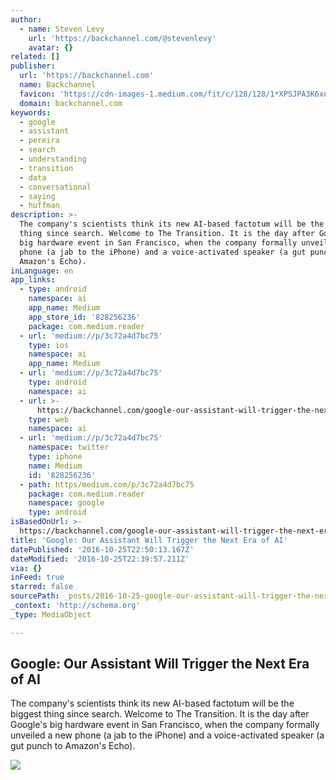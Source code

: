 ```yaml
---
author:
  - name: Steven Levy
    url: 'https://backchannel.com/@stevenlevy'
    avatar: {}
related: []
publisher:
  url: 'https://backchannel.com'
  name: Backchannel
  favicon: 'https://cdn-images-1.medium.com/fit/c/128/128/1*XPSJPA3K6xnP78ZtlYYkYA.png'
  domain: backchannel.com
keywords:
  - google
  - assistant
  - pereira
  - search
  - understanding
  - transition
  - data
  - conversational
  - saying
  - huffman
description: >-
  The company's scientists think its new AI-based factotum will be the biggest
  thing since search. Welcome to The Transition. It is the day after Google's
  big hardware event in San Francisco, when the company formally unveiled a new
  phone (a jab to the iPhone) and a voice-activated speaker (a gut punch to
  Amazon's Echo).
inLanguage: en
app_links:
  - type: android
    namespace: ai
    app_name: Medium
    app_store_id: '828256236'
    package: com.medium.reader
  - url: 'medium://p/3c72a4d7bc75'
    type: ios
    namespace: ai
    app_name: Medium
  - url: 'medium://p/3c72a4d7bc75'
    type: android
    namespace: ai
  - url: >-
      https://backchannel.com/google-our-assistant-will-trigger-the-next-era-of-ai-3c72a4d7bc75
    type: web
    namespace: ai
  - url: 'medium://p/3c72a4d7bc75'
    namespace: twitter
    type: iphone
    name: Medium
    id: '828256236'
  - path: https/medium.com/p/3c72a4d7bc75
    package: com.medium.reader
    namespace: google
    type: android
isBasedOnUrl: >-
  https://backchannel.com/google-our-assistant-will-trigger-the-next-era-of-ai-3c72a4d7bc75#.qg63f2njb
title: 'Google: Our Assistant Will Trigger the Next Era of AI'
datePublished: '2016-10-25T22:50:13.167Z'
dateModified: '2016-10-25T22:39:57.211Z'
via: {}
inFeed: true
starred: false
sourcePath: _posts/2016-10-25-google-our-assistant-will-trigger-the-next-era-of-ai.md
_context: 'http://schema.org'
_type: MediaObject

---
```

<article style=""><h1>Google: Our Assistant Will Trigger the Next Era of AI</h1><p>The company's scientists think its new AI-based factotum will be the biggest thing since search. Welcome to The Transition. It is the day after Google's big hardware event in San Francisco, when the company formally unveiled a new phone (a jab to the iPhone) and a voice-activated speaker (a gut punch to Amazon's Echo).</p><img src="https://cdn-images-1.medium.com/focal/1200/632/69/43/1*dPCB2PzSKgL-ZrHxUfymGw.jpeg" /></article>